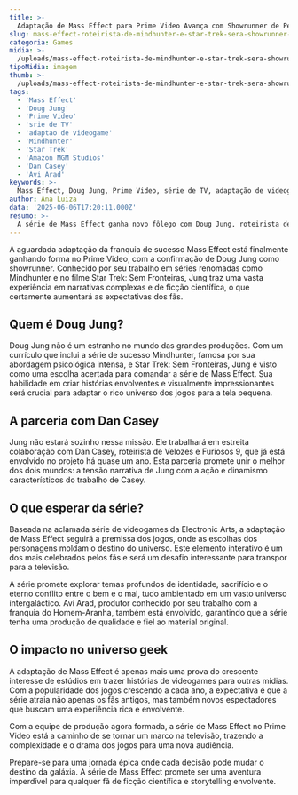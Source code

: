 ```yaml
---
title: >-
  Adaptação de Mass Effect para Prime Video Avança com Showrunner de Peso
slug: mass-effect-roteirista-de-mindhunter-e-star-trek-sera-showrunner-da-serie-do-prime-video
categoria: Games
midia: >-
  /uploads/mass-effect-roteirista-de-mindhunter-e-star-trek-sera-showrunner-da-serie-do-prime-video-thumb.jpg
tipoMidia: imagem
thumb: >-
  /uploads/mass-effect-roteirista-de-mindhunter-e-star-trek-sera-showrunner-da-serie-do-prime-video-thumb.jpg
tags:
  - 'Mass Effect'
  - 'Doug Jung'
  - 'Prime Video'
  - 'srie de TV'
  - 'adaptao de videogame'
  - 'Mindhunter'
  - 'Star Trek'
  - 'Amazon MGM Studios'
  - 'Dan Casey'
  - 'Avi Arad'
keywords: >-
  Mass Effect, Doug Jung, Prime Video, série de TV, adaptação de videogame, Mindhunter, Star Trek, Amazon MGM Studios, Dan Casey, Avi Arad
author: Ana Luiza
data: '2025-06-06T17:20:11.000Z'
resumo: >-
  A série de Mass Effect ganha novo fôlego com Doug Jung, roteirista de Mindhunter e Star Trek, assumindo a função de showrunner. A produção da Amazon MGM Studios está em andamento, prometendo trazer a rica narrativa dos jogos para o universo televisivo.
---
```


A aguardada adaptação da franquia de sucesso Mass Effect está finalmente ganhando forma no Prime Video, com a confirmação de Doug Jung como showrunner. Conhecido por seu trabalho em séries renomadas como Mindhunter e no filme Star Trek: Sem Fronteiras, Jung traz uma vasta experiência em narrativas complexas e de ficção científica, o que certamente aumentará as expectativas dos fãs. 

## Quem é Doug Jung?

Doug Jung não é um estranho no mundo das grandes produções. Com um currículo que inclui a série de sucesso Mindhunter, famosa por sua abordagem psicológica intensa, e Star Trek: Sem Fronteiras, Jung é visto como uma escolha acertada para comandar a série de Mass Effect. Sua habilidade em criar histórias envolventes e visualmente impressionantes será crucial para adaptar o rico universo dos jogos para a tela pequena.

## A parceria com Dan Casey

Jung não estará sozinho nessa missão. Ele trabalhará em estreita colaboração com Dan Casey, roteirista de Velozes e Furiosos 9, que já está envolvido no projeto há quase um ano. Esta parceria promete unir o melhor dos dois mundos: a tensão narrativa de Jung com a ação e dinamismo característicos do trabalho de Casey.

## O que esperar da série?

Baseada na aclamada série de videogames da Electronic Arts, a adaptação de Mass Effect seguirá a premissa dos jogos, onde as escolhas dos personagens moldam o destino do universo. Este elemento interativo é um dos mais celebrados pelos fãs e será um desafio interessante para transpor para a televisão.

A série promete explorar temas profundos de identidade, sacrifício e o eterno conflito entre o bem e o mal, tudo ambientado em um vasto universo intergaláctico. Avi Arad, produtor conhecido por seu trabalho com a franquia do Homem-Aranha, também está envolvido, garantindo que a série tenha uma produção de qualidade e fiel ao material original.

## O impacto no universo geek

A adaptação de Mass Effect é apenas mais uma prova do crescente interesse de estúdios em trazer histórias de videogames para outras mídias. Com a popularidade dos jogos crescendo a cada ano, a expectativa é que a série atraia não apenas os fãs antigos, mas também novos espectadores que buscam uma experiência rica e envolvente.

Com a equipe de produção agora formada, a série de Mass Effect no Prime Video está a caminho de se tornar um marco na televisão, trazendo a complexidade e o drama dos jogos para uma nova audiência.

Prepare-se para uma jornada épica onde cada decisão pode mudar o destino da galáxia. A série de Mass Effect promete ser uma aventura imperdível para qualquer fã de ficção científica e storytelling envolvente.